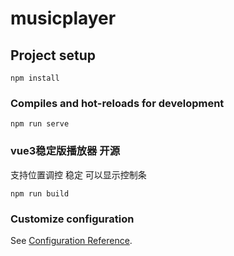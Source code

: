 # musicplayer

## Project setup
```
npm install
```

### Compiles and hot-reloads for development
```
npm run serve
```

### vue3稳定版播放器  开源
 支持位置调控 稳定  可以显示控制条
```
npm run build
```

### Customize configuration
See [Configuration Reference](https://cli.vuejs.org/config/).
